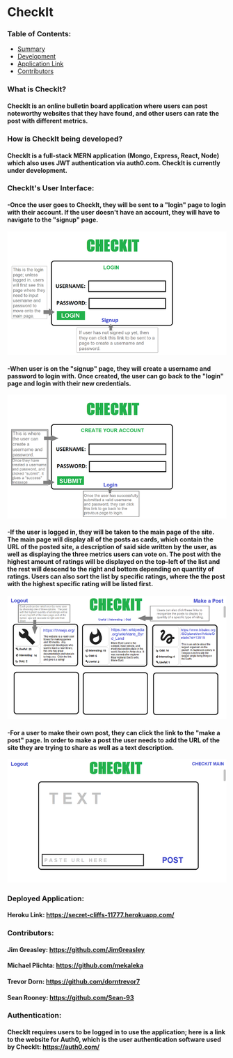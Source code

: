 # CheckIt

### Table of Contents:
   
* [Summary](#What-is-Checkit?)
* [Development](#How-is-Checkit-being-developed?)
* [Application Link](#Deployed-Application)
* [Contributors](#Contributors)

### What is CheckIt?
#### CheckIt is an online bulletin board application where users can post noteworthy websites that they have found, and other users can rate the post with different metrics.  

### How is CheckIt being developed?
#### CheckIt is a full-stack MERN application (Mongo, Express, React, Node) which also uses JWT authentication via auth0.com.  CheckIt is currently under development.

### CheckIt's User Interface:
#### -Once the user goes to CheckIt, they will be sent to a "login" page to login with their account.  If the user doesn't have an account, they will have to navigate to the "signup" page.
![](./readme-imgs/1-front-page.png)
#### -When user is on the "signup" page, they will create a username and password to login with.  Once created, the user can go back to the "login" page and login with their new credentials.
![](./readme-imgs/2-signup-page.png)
#### -If the user is logged in, they will be taken to the main page of the site. The main page will display all of the posts as cards, which contain the URL of the posted site, a description of said side written by the user, as well as displaying the three metrics users can vote on.  The post with the highest amount of ratings will be displayed on the top-left of the list and the rest will descend to the right and bottom depending on quantity of ratings.  Users can also sort the list by specific ratings, where the the post with the highest specific rating will be listed first.
![](./readme-imgs/3-main-page.png)
#### -For a user to make their own post, they can click the link to the "make a post" page.  In order to make a post the user needs to add the URL of the site they are trying to share as well as a text description.
![](./readme-imgs/4-post-page.png)
### Deployed Application:
#### Heroku Link: https://secret-cliffs-11777.herokuapp.com/
### Contributors:
#### Jim Greasley: https://github.com/JimGreasley
#### Michael Plichta: https://github.com/mekaleka
#### Trevor Dorn: https://github.com/dorntrevor7
#### Sean Rooney: https://github.com/Sean-93
### Authentication:
#### CheckIt requires users to be logged in to use the application; here is a link to the website for Auth0, which is the user authentication software used by CheckIt: https://auth0.com/